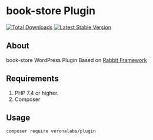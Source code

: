 # book-store Plugin

[![Total Downloads](https://img.shields.io/packagist/dt/veronalabs/plugin.svg)](https://packagist.org/packages/veronalabs/plugin)
[![Latest Stable Version](https://img.shields.io/packagist/v/veronalabs/plugin.svg)](https://packagist.org/packages/veronalabs/plugin)


## About
book-store WordPress Plugin Based on [Rabbit Framework](https://github.com/veronalabs/rabbit)

## Requirements

1. PHP 7.4 or higher.
2. Composer

## Usage

```bash
composer require veronalabs/plugin
```